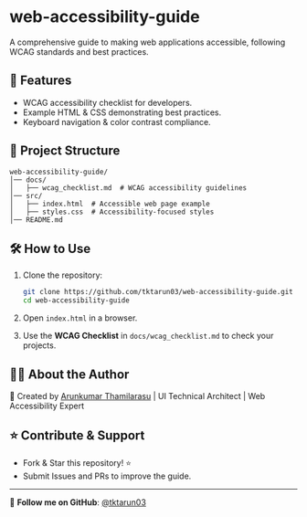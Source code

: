 # web-accessibility-guide

A comprehensive guide to making web applications accessible, following WCAG standards and best practices.

## 🚀 Features
- WCAG accessibility checklist for developers.
- Example HTML & CSS demonstrating best practices.
- Keyboard navigation & color contrast compliance.

## 📂 Project Structure
```
web-accessibility-guide/
│── docs/
│   ├── wcag_checklist.md  # WCAG accessibility guidelines
│── src/
│   ├── index.html  # Accessible web page example
│   ├── styles.css  # Accessibility-focused styles
│── README.md
```

## 🛠 How to Use

1. Clone the repository:
   ```bash
   git clone https://github.com/tktarun03/web-accessibility-guide.git
   cd web-accessibility-guide
   ```

2. Open `index.html` in a browser.

3. Use the **WCAG Checklist** in `docs/wcag_checklist.md` to check your projects.

## 👨‍💻 About the Author

🚀 Created by [Arunkumar Thamilarasu](https://github.com/tktarun03) | UI Technical Architect | Web Accessibility Expert

## ⭐ Contribute & Support
- Fork & Star this repository! ⭐
- Submit Issues and PRs to improve the guide.

---
🎯 **Follow me on GitHub**: [@tktarun03](https://github.com/tktarun03)
